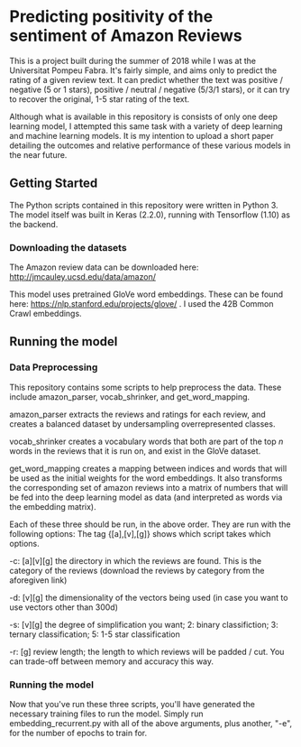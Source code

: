 # Predicting positivity of the sentiment of Amazon Reviews
This is a project built during the summer of 2018 while I was at the Universitat Pompeu Fabra. It's fairly simple, and aims only to predict the rating of a given review text. 
It can predict whether the text was positive / negative (5 or 1 stars), positive / neutral / negative (5/3/1 stars), or it can try to recover the original, 1-5 star rating of the text.

Although what is available in this repository is consists of only one deep learning model, I attempted this same task with a variety of deep learning and machine learning models. 
It is my intention to upload a short paper detailing the outcomes and relative performance of these various models in the near future.

## Getting Started
The Python scripts contained in this repository were written in Python 3. 
The model itself was built in Keras (2.2.0), running with Tensorflow (1.10) as the backend.

### Downloading the datasets
The Amazon review data can be downloaded here: http://jmcauley.ucsd.edu/data/amazon/

This model uses pretrained GloVe word embeddings. These can be found here: https://nlp.stanford.edu/projects/glove/ . I used the 42B Common Crawl embeddings.

## Running the model

### Data Preprocessing
This repository contains some scripts to help preprocess the data. These include amazon_parser, vocab_shrinker, and get_word_mapping.

amazon_parser extracts the reviews and ratings for each review, and creates a balanced dataset by undersampling overrepresented classes.

vocab_shrinker creates a vocabulary words that both are part of the top *n* words in the reviews that it is run on, and exist in the GloVe dataset.

get_word_mapping creates a mapping between indices and words that will be used as the initial weights for the word embeddings. 
It also transforms the corresponding set of amazon reviews into a matrix of numbers that will be fed into the deep learning model as data (and interpreted as words via the embedding matrix).

Each of these three should be run, in the above order. They are run with the following options: The tag {[a],[v],[g]} shows which script takes which options.

-c: [a][v][g] the directory in which the reviews are found. This is the category of the reviews (download the reviews by category from the aforegiven link)

-d: [v][g] the dimensionality of the vectors being used (in case you want to use vectors other than 300d)

-s: [v][g] the degree of simplification you want; 2: binary classifiction; 3: ternary classification; 5: 1-5 star classification

-r: [g] review length; the length to which reviews will be padded / cut. You can trade-off between memory and accuracy this way.

### Running the model

Now that you've run these three scripts, you'll have generated the necessary training files to run the model. 
Simply run embedding_recurrent.py with all of the above arguments, plus another, "-e", for the number of epochs to train for.
